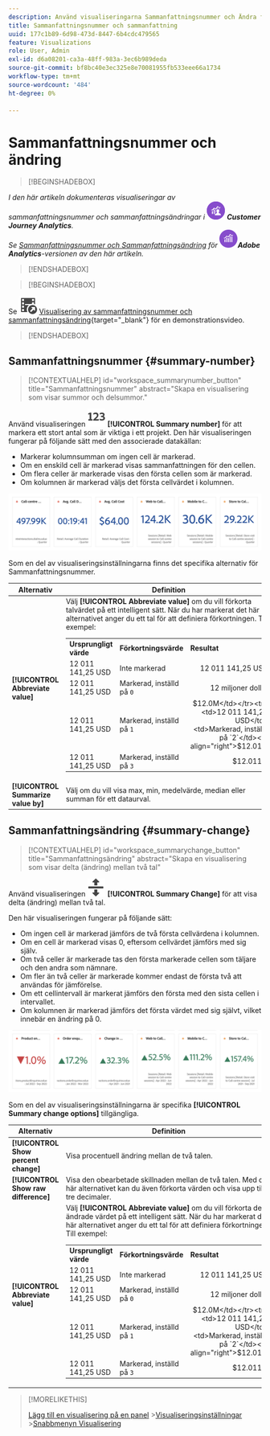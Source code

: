 ```yaml
---
description: Använd visualiseringarna Sammanfattningsnummer och Ändra för att visa viktiga datapunkter i ett projekt.
title: Sammanfattningsnummer och sammanfattning
uuid: 177c1b89-6d98-473d-8447-6b4cdc479565
feature: Visualizations
role: User, Admin
exl-id: d6a08201-ca3a-48ff-983a-3ec6b989deda
source-git-commit: bf8bc40e3ec325e8e70081955fb533eee66a1734
workflow-type: tm+mt
source-wordcount: '484'
ht-degree: 0%

---
```


# Sammanfattningsnummer och ändring

>[!BEGINSHADEBOX]

_I den här artikeln dokumenteras visualiseringar av sammanfattningsnummer och sammanfattningsändringar i_ ![CustomerJourneyAnalytics](/help/assets/icons/CustomerJourneyAnalytics.svg) _&#x200B;**Customer Journey Analytics**._<br/>_Se [Sammanfattningsnummer och Sammanfattningsändring](https://experienceleague.adobe.com/en/docs/analytics/analyze/analysis-workspace/visualizations/summary-number-change) för_ ![AdobeAnalytics](/help/assets/icons/AdobeAnalytics.svg) _&#x200B;**Adobe Analytics**-versionen av den här artikeln._

>[!ENDSHADEBOX]

>[!BEGINSHADEBOX]

Se ![VideoCheckedOut](/help/assets/icons/VideoCheckedOut.svg) [Visualisering av sammanfattningsnummer och sammanfattningsändring](https://video.tv.adobe.com/v/335564/?quality=12&learn=on){target="_blank"} för en demonstrationsvideo.

>[!ENDSHADEBOX]

## Sammanfattningsnummer {#summary-number}

<!-- markdownlint-disable MD034 -->

>[!CONTEXTUALHELP]
>id="workspace_summarynumber_button"
>title="Sammanfattningsnummer"
>abstract="Skapa en visualisering som visar summor och delsummor."

<!-- markdownlint-enable MD034 -->

Använd visualiseringen ![Sammanfattning](/help/assets/icons/123.svg) **[!UICONTROL Summary number]** för att markera ett stort antal som är viktiga i ett projekt. Den här visualiseringen fungerar på följande sätt med den associerade datakällan:

* Markerar kolumnsumman om ingen cell är markerad.
* Om en enskild cell är markerad visas sammanfattningen för den cellen.
* Om flera celler är markerade visas den första cellen som är markerad.
* Om kolumnen är markerad väljs det första cellvärdet i kolumnen.

![Visualisering av sammanfattningsnummer](asses/../assets/summary-number.png)

Som en del av visualiseringsinställningarna finns det specifika alternativ för Sammanfattningsnummer.

| Alternativ | Definition |
|--- |--- |
| **[!UICONTROL Abbreviate value]** | Välj **[!UICONTROL Abbreviate value]** om du vill förkorta talvärdet på ett intelligent sätt. När du har markerat det här alternativet anger du ett tal för att definiera förkortningen. Till exempel:<br/><table><tr><td>**Ursprungligt värde**</td><td>**Förkortningsvärde**</td><td>**Resultat**</td></tr><tr><td>12 011 141,25 USD</td><td>Inte markerad</td><td  align="right">12 011 141,25 USD</td></tr><tr><td>12 011 141,25 USD</td><td>Markerad, inställd på `0`</td><td align="right">12 miljoner dollar</td></tr><tr><td>12 011 141,25 USD</td><td> Markerad, inställd på `1`</td><td  align="right">$12.0M</td></tr><tr><td>12 011 141,25 USD</td><td>Markerad, inställd på `2`</td><td align="right">$12.01M</td></tr><tr><td>12 011 141,25 USD</td><td>Markerad, inställd på `3`</td><td align="right">$12.011M</td></tr></table> |
| **[!UICONTROL Summarize value by]** | Välj om du vill visa max, min, medelvärde, median eller summan för ett dataurval. |

## Sammanfattningsändring {#summary-change}

<!-- markdownlint-disable MD034 -->

>[!CONTEXTUALHELP]
>id="workspace_summarychange_button"
>title="Sammanfattningsändring"
>abstract="Skapa en visualisering som visar delta (ändring) mellan två tal"

<!-- markdownlint-enable MD034 -->


Använd visualiseringen ![MoveUpDown](/help/assets/icons/MoveUpDown.svg) **[!UICONTROL Summary Change]** för att visa delta (ändring) mellan två tal. <!-- This is applicable for AA, not CJA: The green and red color of the Summary Change can be controlled through [custom event polarity](https://experienceleague.adobe.com/docs/analytics/admin/admin-tools/success-events/success-event.html) or a calculated metric's [Show Upward Trend As](https://experienceleague.adobe.com/docs/analytics/components/calculated-metrics/calcmetric-workflow/cm-build-metrics.html) option.-->

<!--
The green and red color of the Summary Change can be controlled through [custom event polarity](https://experienceleague.adobe.com/docs/analytics/admin/admin/c-manage-report-suites/c-edit-report-suites/conversion-var-admin/c-success-events/success-event.md) or a calculated metric's [Show Upward Trend As](https://experienceleague.adobe.com/docs/analytics/components/calculated-metrics/calcmetric-workflow/cm-build-metrics.html) option.
-->

Den här visualiseringen fungerar på följande sätt:

* Om ingen cell är markerad jämförs de två första cellvärdena i kolumnen.
* Om en cell är markerad visas 0, eftersom cellvärdet jämförs med sig själv.
* Om två celler är markerade tas den första markerade cellen som täljare och den andra som nämnare.
* Om fler än två celler är markerade kommer endast de första två att användas för jämförelse.
* Om ett cellintervall är markerat jämförs den första med den sista cellen i intervallet.
* Om kolumnen är markerad jämförs det första värdet med sig självt, vilket innebär en ändring på 0.


![Visualisering av sammanfattningsändring som visar delta mellan två tal.s](assets/summary-change.png)


Som en del av visualiseringsinställningarna är specifika **[!UICONTROL Summary change options]** tillgängliga.

| Alternativ | Definition |
|--- |--- |
| **[!UICONTROL Show percent change]** | Visa procentuell ändring mellan de två talen. |
| **[!UICONTROL Show raw difference]** | Visa den obearbetade skillnaden mellan de två talen. Med det här alternativet kan du även förkorta värden och visa upp till tre decimaler. |
| **[!UICONTROL Abbreviate value]** | Välj **[!UICONTROL Abbreviate value]** om du vill förkorta det ändrade värdet på ett intelligent sätt. När du har markerat det här alternativet anger du ett tal för att definiera förkortningen. Till exempel:<br/><table><tr><td>**Ursprungligt värde**</td><td>**Förkortningsvärde**</td><td>**Resultat**</td></tr><tr><td>12 011 141,25 USD</td><td>Inte markerad</td><td  align="right">12 011 141,25 USD</td></tr><tr><td>12 011 141,25 USD</td><td>Markerad, inställd på `0`</td><td align="right">12 miljoner dollar</td></tr><tr><td>12 011 141,25 USD</td><td> Markerad, inställd på `1`</td><td  align="right">$12.0M</td></tr><tr><td>12 011 141,25 USD</td><td>Markerad, inställd på `2`</td><td align="right">$12.01M</td></tr><tr><td>12 011 141,25 USD</td><td>Markerad, inställd på `3`</td><td align="right">$12.011M</td></tr></table> |

>[!MORELIKETHIS]
>
>[Lägg till en visualisering på en panel](/help/analyze/analysis-workspace/visualizations/freeform-analysis-visualizations.md#add-visualizations-to-a-panel)
>&#x200B;>[Visualiseringsinställningar](/help/analyze/analysis-workspace/visualizations/freeform-analysis-visualizations.md#settings)
>&#x200B;>[Snabbmenyn Visualisering ](/help/analyze/analysis-workspace/visualizations/freeform-analysis-visualizations.md#context-menu)
>
